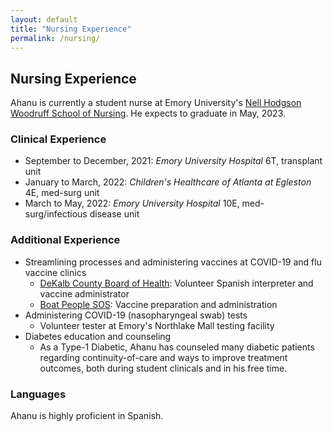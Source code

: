 ```yaml
---
layout: default
title: "Nursing Experience"
permalink: /nursing/
---
```


## Nursing Experience
Ahanu is currently a student nurse at Emory University's [Nell Hodgson Woodruff School of Nursing](https://nursing.emory.edu). He expects to graduate in May, 2023. 

### Clinical Experience
* September to December, 2021: _Emory University Hospital_ 6T, transplant unit  
* January to March, 2022: _Children's Healthcare of Atlanta at Egleston_ 4E, med-surg unit  
* March to May, 2022: _Emory University Hospital_ 10E, med-surg/infectious disease unit

### Additional Experience
* Streamlining processes and administering vaccines at COVID-19 and flu vaccine clinics  
  * [DeKalb County Board of Health](https://www.dekalbhealth.net/): Volunteer Spanish interpreter and vaccine administrator
  * [Boat People SOS](https://www.bpsos.org): Vaccine preparation and administration
* Administering COVID-19 (nasopharyngeal swab) tests
  * Volunteer tester at Emory's Northlake Mall testing facility
* Diabetes education and counseling
  * As a Type-1 Diabetic, Ahanu has counseled many diabetic patients regarding continuity-of-care and ways to improve treatment outcomes, both during student clinicals and in his free time.

### Languages
Ahanu is highly proficient in Spanish.
